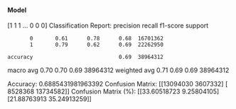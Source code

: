 #### Model
[1 1 1 ... 0 0 0]
Classification Report:
              precision    recall  f1-score   support

           0       0.61      0.78      0.68  16701362
           1       0.79      0.62      0.69  22262950

    accuracy                           0.69  38964312
   macro avg       0.70      0.70      0.69  38964312
weighted avg       0.71      0.69      0.69  38964312

Accuracy: 0.6885431981963392
Confusion Matrix:
[[13094030  3607332]
 [ 8528368 13734582]]
Confusion Matrix (%):
[[33.60518723  9.25804105]
 [21.88763913 35.24913259]]
